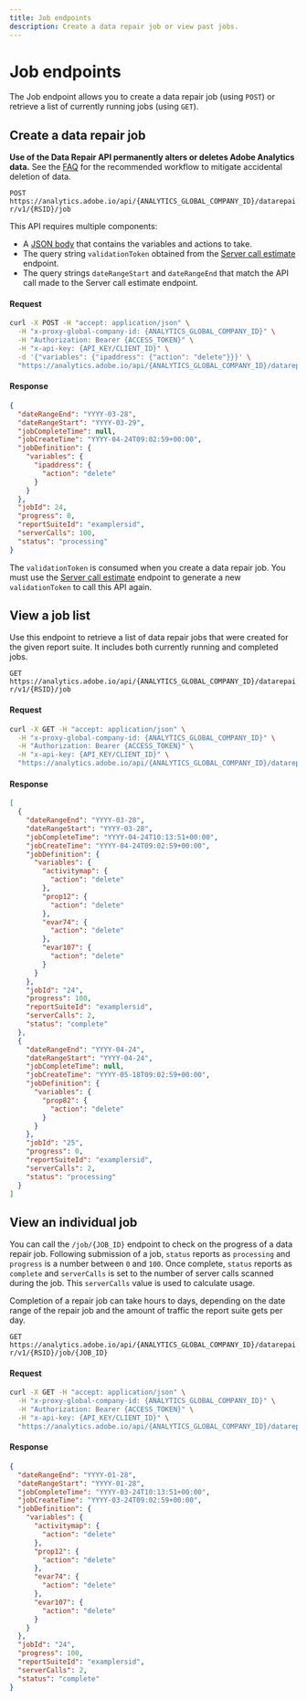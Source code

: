 ```yaml
---
title: Job endpoints
description: Create a data repair job or view past jobs.
---
```


# Job endpoints

The Job endpoint allows you to create a data repair job (using `POST`) or retrieve a list of currently running jobs (using `GET`).

## Create a data repair job

<InlineAlert variant="warning" slots="text"/>

**Use of the Data Repair API permanently alters or deletes Adobe Analytics data.** See the [FAQ](faq.md) for the recommended workflow to mitigate accidental deletion of data.

`POST https://analytics.adobe.io/api/{ANALYTICS_GLOBAL_COMPANY_ID}/datarepair/v1/{RSID}/job`

This API requires multiple components:

* A [JSON body](json-body.md) that contains the variables and actions to take.
* The query string `validationToken` obtained from the [Server call estimate](server-call-estimate.md) endpoint.
* The query strings `dateRangeStart` and `dateRangeEnd` that match the API call made to the Server call estimate endpoint.

<CodeBlock slots="heading, code" repeat="2" languages="CURL,JSON"/>

#### Request

```sh
curl -X POST -H "accept: application/json" \
  -H "x-proxy-global-company-id: {ANALYTICS_GLOBAL_COMPANY_ID}" \
  -H "Authorization: Bearer {ACCESS_TOKEN}" \
  -H "x-api-key: {API_KEY/CLIENT_ID}" \
  -d '{"variables": {"ipaddress": {"action": "delete"}}}' \
  "https://analytics.adobe.io/api/{ANALYTICS_GLOBAL_COMPANY_ID}/datarepair/v1/examplersid/job?validationToken={VALIDATION_TOKEN}&dateRangeStart=YYYY-03-28&dateRangeEnd=YYYY-03-29"
```

#### Response

```json
{
  "dateRangeEnd": "YYYY-03-28",
  "dateRangeStart": "YYYY-03-29",
  "jobCompleteTime": null,
  "jobCreateTime": "YYYY-04-24T09:02:59+00:00",
  "jobDefinition": {
    "variables": {
      "ipaddress": {
        "action": "delete"
      }
    }
  },
  "jobId": 24,
  "progress": 0,
  "reportSuiteId": "examplersid",
  "serverCalls": 100,
  "status": "processing"
}
```

The `validationToken` is consumed when you create a data repair job. You must use the [Server call estimate](server-call-estimate.md) endpoint to generate a new `validationToken` to call this API again.

## View a job list

Use this endpoint to retrieve a list of data repair jobs that were created for the given report suite. It includes both currently running and completed jobs.

`GET https://analytics.adobe.io/api/{ANALYTICS_GLOBAL_COMPANY_ID}/datarepair/v1/{RSID}/job`

<CodeBlock slots="heading, code" repeat="2" languages="CURL,JSON"/>

#### Request

```sh
curl -X GET -H "accept: application/json" \
  -H "x-proxy-global-company-id: {ANALYTICS_GLOBAL_COMPANY_ID}" \
  -H "Authorization: Bearer {ACCESS_TOKEN}" \
  -H "x-api-key: {API_KEY/CLIENT_ID}" \
  "https://analytics.adobe.io/api/{ANALYTICS_GLOBAL_COMPANY_ID}/datarepair/v1/examplersid/job"
```

#### Response

```json
[
  {
    "dateRangeEnd": "YYYY-03-28",
    "dateRangeStart": "YYYY-03-28",
    "jobCompleteTime": "YYYY-04-24T10:13:51+00:00",
    "jobCreateTime": "YYYY-04-24T09:02:59+00:00",
    "jobDefinition": {
      "variables": {
        "activitymap": {
          "action": "delete"
        },
        "prop12": {
          "action": "delete"
        },
        "evar74": {
          "action": "delete"
        },
        "evar107": {
          "action": "delete"
        }
      }
    },
    "jobId": "24",
    "progress": 100,
    "reportSuiteId": "examplersid",
    "serverCalls": 2,
    "status": "complete"
  },
  {
    "dateRangeEnd": "YYYY-04-24",
    "dateRangeStart": "YYYY-04-24",
    "jobCompleteTime": null,
    "jobCreateTime": "YYYY-05-18T09:02:59+00:00",
    "jobDefinition": {
      "variables": {
        "prop82": {
          "action": "delete"
        }
      }
    },
    "jobId": "25",
    "progress": 0,
    "reportSuiteId": "examplersid",
    "serverCalls": 2,
    "status": "processing"
  }
]
```

## View an individual job

You can call the `/job/{JOB_ID}` endpoint to check on the progress of a data repair job. Following submission of a job, `status` reports as `processing` and `progress` is a number between `0` and `100`. Once complete, `status` reports as `complete` and `serverCalls` is set to the number of server calls scanned during the job. This `serverCalls` value is used to calculate usage.

Completion of a repair job can take hours to days, depending on the date range of the repair job and the amount of traffic the report suite gets per day.

`GET https://analytics.adobe.io/api/{ANALYTICS_GLOBAL_COMPANY_ID}/datarepair/v1/{RSID}/job/{JOB_ID}`

<CodeBlock slots="heading, code" repeat="2" languages="CURL,JSON"/>

#### Request

```sh
curl -X GET -H "accept: application/json" \
  -H "x-proxy-global-company-id: {ANALYTICS_GLOBAL_COMPANY_ID}" \
  -H "Authorization: Bearer {ACCESS_TOKEN}" \
  -H "x-api-key: {API_KEY/CLIENT_ID}" \
  "https://analytics.adobe.io/api/{ANALYTICS_GLOBAL_COMPANY_ID}/datarepair/v1/examplersid/job/24"
```

#### Response

```json
{
  "dateRangeEnd": "YYYY-01-28",
  "dateRangeStart": "YYYY-01-28",
  "jobCompleteTime": "YYYY-03-24T10:13:51+00:00",
  "jobCreateTime": "YYYY-03-24T09:02:59+00:00",
  "jobDefinition": {
    "variables": {
      "activitymap": {
        "action": "delete"
      },
      "prop12": {
        "action": "delete"
      },
      "evar74": {
        "action": "delete"
      },
      "evar107": {
        "action": "delete"
      }
    }
  },
  "jobId": "24",
  "progress": 100,
  "reportSuiteId": "examplersid",
  "serverCalls": 2,
  "status": "complete"
}
```
